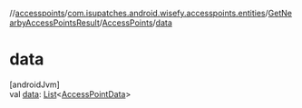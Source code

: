 //[accesspoints](../../../../index.md)/[com.isupatches.android.wisefy.accesspoints.entities](../../index.md)/[GetNearbyAccessPointsResult](../index.md)/[AccessPoints](index.md)/[data](data.md)

# data

[androidJvm]\
val [data](data.md): [List](https://kotlinlang.org/api/latest/jvm/stdlib/kotlin.collections/-list/index.html)&lt;[AccessPointData](../../-access-point-data/index.md)&gt;
